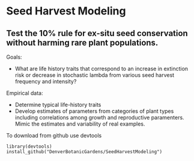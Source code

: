 # Seed Harvest Modeling    
  
  
## Test the 10% rule for ex-situ seed conservation without harming rare plant populations.   
  

Goals:  
  
  * What are life history traits that correspond to an increase in extinction risk or decrease in stochastic lambda from various seed harvest frequency and intensity?  
  

  
Empirical data:  
  
  * Determine typical life-history traits
  * Develop estimates of parameters from categories of plant types including correlations among growth and reproductive paramenters. Mimic the estimates and variability of real examples. 


To download from github use devtools    

    library(devtools)
    install_github("DenverBotanicGardens/SeedHarvestModeling")

  

